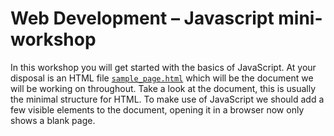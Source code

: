 # Web Development – Javascript mini-workshop

In this workshop you will get started with the basics of JavaScript. At your disposal is an HTML file [`sample_page.html`](sample_page.html) which will be the document we will be working on throughout. Take a look at the document, this is usually the minimal structure for HTML. To make use of JavaScript we should add a few visible elements to the document, opening it in a browser now only shows a blank page. 